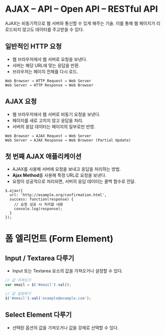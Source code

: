# AJAX – API – Open API – RESTful API
AJAX는 비동기적으로 웹 서버와 통신할 수 있게 해주는 기술. 이를 통해 웹 페이지가 리로드되지 않고도 데이터를 주고받을 수 있다.

## 일반적인 HTTP 요청
- 웹 브라우저에서 웹 서버로 요청을 보낸다.
- 서버는 해당 URL에 맞는 응답을 반환.
- 브라우저는 페이지 전체를 다시 로드.

```plaintext
Web Browser → HTTP Request → Web Server
Web Server → HTTP Response → Web Browser
```

## AJAX 요청
- 웹 브라우저에서 웹 서버로 비동기 요청을 보낸다.
- 페이지를 새로 고치지 않고 응답을 처리.
- 서버의 응답 데이터는 페이지의 일부로만 반영.

```plaintext
Web Browser → AJAX Request → Web Server
Web Server → AJAX Response → Web Browser (Partial Update)
```

## 첫 번째 AJAX 애플리케이션
- AJAX를 사용해 서버에 요청을 보내고 응답을 처리하는 방법.
- **Ajax Method**를 사용해 특정 URL로 요청을 보낸다.
- 요청이 성공적으로 처리되면, 서버의 응답 데이터는 콜백 함수로 전달.

```javscript
$.ajax({
  url: 'http://example.org/confirmation.html',
  success: function(response) {
    // 요청 성공 시 처리할 내용
    console.log(response);
  }
});
```

# 폼 엘리먼트 (Form Element)

## Input / Textarea 다루기
- Input 또는 Textarea 요소의 값을 가져오거나 설정할 수 있다.

```javascript
// 값 가져오기
var email = $('#email').val();

// 값 설정하기
$('#email').val('example@example.com');
```

## Select Element 다루기
- 선택된 옵션의 값을 가져오거나 값을 강제로 선택할 수 있다.

```javascript
